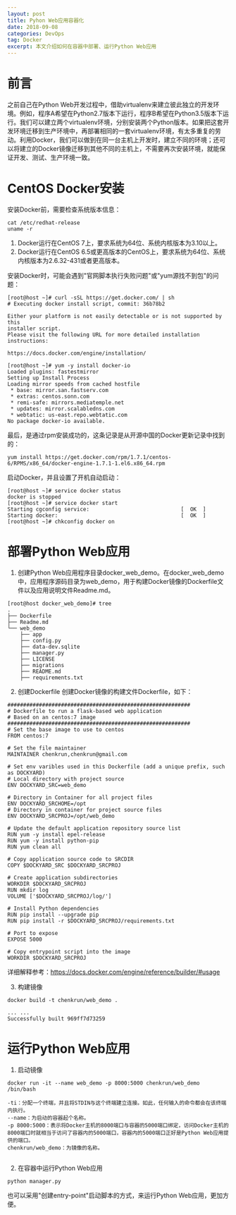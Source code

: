 ```yaml
---
layout: post
title: Pyhon Web应用容器化
date: 2018-09-08
categories: DevOps
tag: Docker
excerpt: 本文介绍如何在容器中部署、运行Python Web应用
---
```


# 前言

之前自己在Python Web开发过程中，借助virtualenv来建立彼此独立的开发环境。例如，程序A希望在Python2.7版本下运行，程序B希望在Python3.5版本下运行。我们可以建立两个virtualenv环境，分别安装两个Python版本。如果把这套开发环境迁移到生产环境中，再部署相同的一套virtualenv环境，有太多重复的劳动。利用Docker，我们可以做到在同一台主机上开发时，建立不同的环境；还可以将建立的Docker镜像迁移到其他不同的主机上，不需要再次安装环境，就能保证开发、测试、生产环境一致。

# CentOS Docker安装

安装Docker前，需要检查系统版本信息：
```
cat /etc/redhat-release
uname -r
```
1. Docker运行在CentOS 7上，要求系统为64位、系统内核版本为3.10以上。
2. Docker运行在CentOS 6.5或更高版本的CentOS上，要求系统为64位、系统内核版本为2.6.32-431或者更高版本。

安装Docker时，可能会遇到"官网脚本执行失败问题"或"yum源找不到包"的问题：
```
[root@host ~]# curl -sSL https://get.docker.com/ | sh
# Executing docker install script, commit: 36b78b2

Either your platform is not easily detectable or is not supported by this
installer script.
Please visit the following URL for more detailed installation instructions:

https://docs.docker.com/engine/installation/

[root@host ~]# yum -y install docker-io
Loaded plugins: fastestmirror
Setting up Install Process
Loading mirror speeds from cached hostfile
 * base: mirror.san.fastserv.com
 * extras: centos.sonn.com
 * remi-safe: mirrors.mediatemple.net
 * updates: mirror.scalabledns.com
 * webtatic: us-east.repo.webtatic.com
No package docker-io available.
```
最后，是通过rpm安装成功的，这条记录是从开源中国的Docker更新记录中找到的：
```
yum install https://get.docker.com/rpm/1.7.1/centos-6/RPMS/x86_64/docker-engine-1.7.1-1.el6.x86_64.rpm
```
启动Docker，并且设置了开机自动启动：
```
[root@host ~]# service docker status
docker is stopped
[root@host ~]# service docker start
Starting cgconfig service:                             [  OK  ]
Starting docker:	                                   [  OK  ]
[root@host ~]# chkconfig docker on
```

# 部署Python Web应用

1. 创建Python Web应用程序目录docker_web_demo。在docker_web_demo中，应用程序源码目录为web_demo，用于构建Docker镜像的Dockerfile文件以及应用说明文件Readme.md。
```
[root@host docker_web_demo]# tree
.
├── Dockerfile
├── Readme.md
└── web_demo
    ├── app
    ├── config.py
    ├── data-dev.sqlite
    ├── manager.py
    ├── LICENSE
    ├── migrations
    ├── README.md
    ├── requirements.txt
```
2. 创建Dockerfile
创建Docker镜像的构建文件Dockerfile，如下：

```
########################################################## 
# Dockerfile to run a flask-based web application
# Based on an centos:7 image 
##########################################################
# Set the base image to use to centos 
FROM centos:7

# Set the file maintainer 
MAINTAINER chenkrun,chenkrun@gmail.com

# Set env varibles used in this Dockerfile (add a unique prefix, such as DOCKYARD) 
# Local directory with project source 
ENV DOCKYARD_SRC=web_demo

# Directory in Container for all project files 
ENV DOCKYARD_SRCHOME=/opt
# Directory in container for project source files 
ENV DOCKYARD_SRCPROJ=/opt/web_demo

# Update the default application repository source list 
RUN yum -y install epel-release
RUN yum -y install python-pip
RUN yum clean all

# Copy application source code to SRCDIR 
COPY $DOCKYARD_SRC $DOCKYARD_SRCPROJ

# Create application subdirectories 
WORKDIR $DOCKYARD_SRCPROJ
RUN mkdir log
VOLUME ['$DOCKYARD_SRCPROJ/log/']

# Install Python dependencies 
RUN pip install --upgrade pip
RUN pip install -r $DOCKYARD_SRCPROJ/requirements.txt

# Port to expose 
EXPOSE 5000

# Copy entrypoint script into the image 
WORKDIR $DOCKYARD_SRCPROJ
```

详细解释参考：https://docs.docker.com/engine/reference/builder/#usage

3. 构建镜像

```
docker build -t chenkrun/web_demo .

... ...
Successfully built 969ff7d73259
```

# 运行Python Web应用

1. 启动镜像

```
docker run -it --name web_demo -p 8000:5000 chenkrun/web_demo /bin/bash

-ti：分配一个终端，并且将STDIN与这个终端建立连接。如此，任何输入的命令都会在该终端内执行。
--name：为启动的容器起个名称。
-p 8000:5000：表示将Docker主机的8000端口与容器的5000端口绑定，访问Docker主机的8000端口时就相当于访问了容器内的5000端口，容器内的5000端口正好是Python Web应用提供的端口。
chenkrun/web_demo：为镜像的名称。


```

2. 在容器中运行Python Web应用

```
python manager.py
```

也可以采用"创建entry-point"启动脚本的方式，来运行Python Web应用，更加方便。